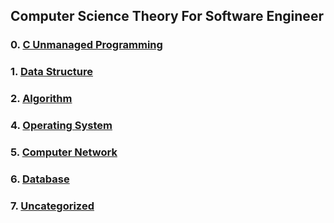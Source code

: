 ## Computer Science Theory For Software Engineer

### 0. [C Unmanaged Programming](https://github.com/amamov/cs001/tree/main/C%20Programming)

### 1. [Data Structure](https://github.com/amamov/cs001/tree/main/Data%20Structure)

### 2. [Algorithm](https://github.com/amamov/cs001/tree/main/Algorithm)

### 4. [Operating System](https://github.com/amamov/cs001/tree/main/Operating%20System)

### 5. [Computer Network](https://github.com/amamov/cs001/tree/main/Computer%20Network)

### 6. [Database](https://github.com/amamov/cs001/tree/main/Database)

### 7. [Uncategorized](https://github.com/amamov/cs001/tree/main/Uncategorized)
